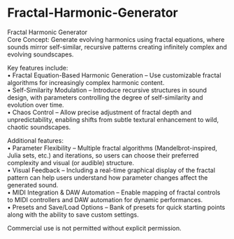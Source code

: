 # Fractal-Harmonic-Generator

Fractal Harmonic Generator  
Core Concept: Generate evolving harmonics using fractal equations, where sounds mirror self-similar, recursive patterns creating infinitely complex and evolving soundscapes.

Key features include:  
• Fractal Equation-Based Harmonic Generation – Use customizable fractal algorithms for increasingly complex harmonic content.  
• Self-Similarity Modulation – Introduce recursive structures in sound design, with parameters controlling the degree of self-similarity and evolution over time.  
• Chaos Control – Allow precise adjustment of fractal depth and unpredictability, enabling shifts from subtle textural enhancement to wild, chaotic soundscapes.

Additional features:  
• Parameter Flexibility – Multiple fractal algorithms (Mandelbrot-inspired, Julia sets, etc.) and iterations, so users can choose their preferred complexity and visual (or audible) structure.  
• Visual Feedback – Including a real-time graphical display of the fractal pattern can help users understand how parameter changes affect the generated sound.  
• MIDI Integration & DAW Automation – Enable mapping of fractal controls to MIDI controllers and DAW automation for dynamic performances.  
• Presets and Save/Load Options – Bank of presets for quick starting points along with the ability to save custom settings.

Commercial use is not permitted without explicit permission.
